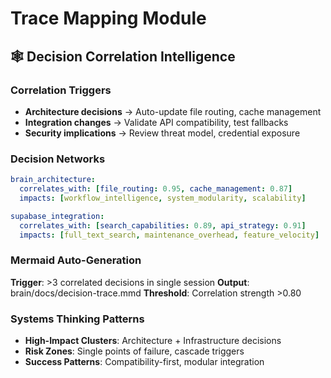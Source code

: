 # Trace Mapping Module

## 🕸️ Decision Correlation Intelligence

### Correlation Triggers
- **Architecture decisions** → Auto-update file routing, cache management
- **Integration changes** → Validate API compatibility, test fallbacks
- **Security implications** → Review threat model, credential exposure

### Decision Networks
```yaml
brain_architecture:
  correlates_with: [file_routing: 0.95, cache_management: 0.87]
  impacts: [workflow_intelligence, system_modularity, scalability]

supabase_integration:
  correlates_with: [search_capabilities: 0.89, api_strategy: 0.91]
  impacts: [full_text_search, maintenance_overhead, feature_velocity]
```

### Mermaid Auto-Generation
**Trigger**: >3 correlated decisions in single session
**Output**: brain/docs/decision-trace.mmd
**Threshold**: Correlation strength >0.80

### Systems Thinking Patterns
- **High-Impact Clusters**: Architecture + Infrastructure decisions
- **Risk Zones**: Single points of failure, cascade triggers
- **Success Patterns**: Compatibility-first, modular integration